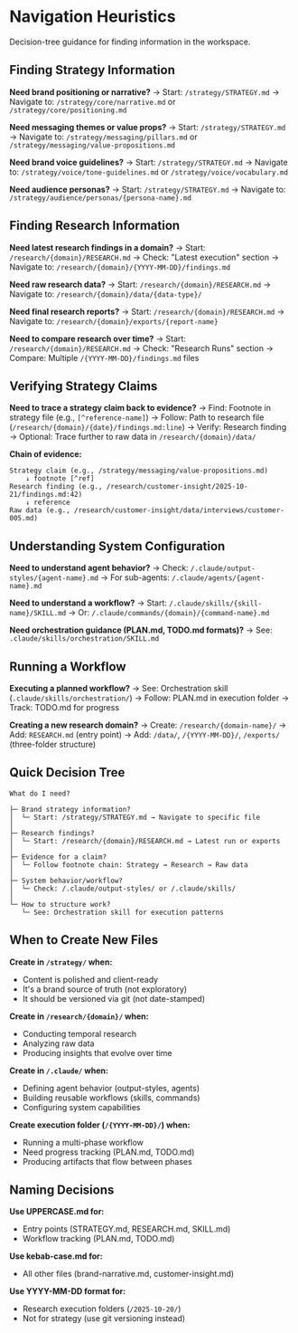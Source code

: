 # Navigation Heuristics

Decision-tree guidance for finding information in the workspace.

## Finding Strategy Information

**Need brand positioning or narrative?**
→ Start: `/strategy/STRATEGY.md`
→ Navigate to: `/strategy/core/narrative.md` or `/strategy/core/positioning.md`

**Need messaging themes or value props?**
→ Start: `/strategy/STRATEGY.md`
→ Navigate to: `/strategy/messaging/pillars.md` or `/strategy/messaging/value-propositions.md`

**Need brand voice guidelines?**
→ Start: `/strategy/STRATEGY.md`
→ Navigate to: `/strategy/voice/tone-guidelines.md` or `/strategy/voice/vocabulary.md`

**Need audience personas?**
→ Start: `/strategy/STRATEGY.md`
→ Navigate to: `/strategy/audience/personas/{persona-name}.md`

## Finding Research Information

**Need latest research findings in a domain?**
→ Start: `/research/{domain}/RESEARCH.md`
→ Check: "Latest execution" section
→ Navigate to: `/research/{domain}/{YYYY-MM-DD}/findings.md`

**Need raw research data?**
→ Start: `/research/{domain}/RESEARCH.md`
→ Navigate to: `/research/{domain}/data/{data-type}/`

**Need final research reports?**
→ Start: `/research/{domain}/RESEARCH.md`
→ Navigate to: `/research/{domain}/exports/{report-name}`

**Need to compare research over time?**
→ Start: `/research/{domain}/RESEARCH.md`
→ Check: "Research Runs" section
→ Compare: Multiple `/{YYYY-MM-DD}/findings.md` files

## Verifying Strategy Claims

**Need to trace a strategy claim back to evidence?**
→ Find: Footnote in strategy file (e.g., `[^reference-name]`)
→ Follow: Path to research file (`/research/{domain}/{date}/findings.md:line`)
→ Verify: Research finding
→ Optional: Trace further to raw data in `/research/{domain}/data/`

**Chain of evidence:**
```
Strategy claim (e.g., /strategy/messaging/value-propositions.md)
    ↓ footnote [^ref]
Research finding (e.g., /research/customer-insight/2025-10-21/findings.md:42)
    ↓ reference
Raw data (e.g., /research/customer-insight/data/interviews/customer-005.md)
```

## Understanding System Configuration

**Need to understand agent behavior?**
→ Check: `/.claude/output-styles/{agent-name}.md`
→ For sub-agents: `/.claude/agents/{agent-name}.md`

**Need to understand a workflow?**
→ Start: `/.claude/skills/{skill-name}/SKILL.md`
→ Or: `/.claude/commands/{domain}/{command-name}.md`

**Need orchestration guidance (PLAN.md, TODO.md formats)?**
→ See: `.claude/skills/orchestration/SKILL.md`

## Running a Workflow

**Executing a planned workflow?**
→ See: Orchestration skill (`.claude/skills/orchestration/`)
→ Follow: PLAN.md in execution folder
→ Track: TODO.md for progress

**Creating a new research domain?**
→ Create: `/research/{domain-name}/`
→ Add: `RESEARCH.md` (entry point)
→ Add: `/data/`, `/{YYYY-MM-DD}/`, `/exports/` (three-folder structure)

## Quick Decision Tree

```
What do I need?

├─ Brand strategy information?
│  └─ Start: /strategy/STRATEGY.md → Navigate to specific file
│
├─ Research findings?
│  └─ Start: /research/{domain}/RESEARCH.md → Latest run or exports
│
├─ Evidence for a claim?
│  └─ Follow footnote chain: Strategy → Research → Raw data
│
├─ System behavior/workflow?
│  └─ Check: /.claude/output-styles/ or /.claude/skills/
│
└─ How to structure work?
   └─ See: Orchestration skill for execution patterns
```

## When to Create New Files

**Create in `/strategy/` when:**
- Content is polished and client-ready
- It's a brand source of truth (not exploratory)
- It should be versioned via git (not date-stamped)

**Create in `/research/{domain}/` when:**
- Conducting temporal research
- Analyzing raw data
- Producing insights that evolve over time

**Create in `/.claude/` when:**
- Defining agent behavior (output-styles, agents)
- Building reusable workflows (skills, commands)
- Configuring system capabilities

**Create execution folder (`/{YYYY-MM-DD}/`) when:**
- Running a multi-phase workflow
- Need progress tracking (PLAN.md, TODO.md)
- Producing artifacts that flow between phases

## Naming Decisions

**Use UPPERCASE.md for:**
- Entry points (STRATEGY.md, RESEARCH.md, SKILL.md)
- Workflow tracking (PLAN.md, TODO.md)

**Use kebab-case.md for:**
- All other files (brand-narrative.md, customer-insight.md)

**Use YYYY-MM-DD format for:**
- Research execution folders (`/2025-10-20/`)
- Not for strategy (use git versioning instead)
